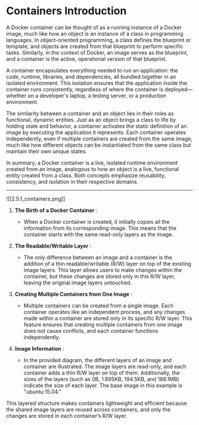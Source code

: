# Containers Introduction
A Docker container can be thought of as a running instance of a Docker image, much like how an object is an instance of a class in programming languages. In object-oriented programming, a class defines the blueprint or template, and objects are created from that blueprint to perform specific tasks. Similarly, in the context of Docker, an image serves as the blueprint, and a container is the active, operational version of that blueprint.

A container encapsulates everything needed to run an application: the code, runtime, libraries, and dependencies, all bundled together in an isolated environment. This isolation ensures that the application inside the container runs consistently, regardless of where the container is deployed—whether on a developer's laptop, a testing server, or a production environment.

The similarity between a container and an object lies in their roles as functional, dynamic entities. Just as an object brings a class to life by holding state and behavior, a container activates the static definition of an image by executing the application it represents. Each container operates independently, even if multiple containers are created from the same image, much like how different objects can be instantiated from the same class but maintain their own unique states.

In summary, a Docker container is a live, isolated runtime environment created from an image, analogous to how an object is a live, functional entity created from a class. Both concepts emphasize reusability, consistency, and isolation in their respective domains.

---

![[2.5.1_containers.png]]

1. **The Birth of a Docker Container** :
    
    - When a Docker container is created, it initially copies all the information from its corresponding image. This means that the container starts with the same read-only layers as the image.
2. **The Readable/Writable Layer** :
    
    - The only difference between an image and a container is the addition of a thin readable/writable (R/W) layer on top of the existing image layers. This layer allows users to make changes within the container, but these changes are stored only in this R/W layer, leaving the original image layers untouched.
3. **Creating Multiple Containers from One Image** :
    
    - Multiple containers can be created from a single image. Each container operates like an independent process, and any changes made within a container are stored only in its specific R/W layer. This feature ensures that creating multiple containers from one image does not cause conflicts, and each container functions independently.
4. **Image Information** :
    
    - In the provided diagram, the different layers of an image and container are illustrated. The image layers are read-only, and each container adds a thin R/W layer on top of them. Additionally, the sizes of the layers (such as 0B, 1.895KB, 194.5KB, and 188.1MB) indicate the size of each layer. The base image in this example is "ubuntu:15.04."

This layered structure makes containers lightweight and efficient because the shared image layers are reused across containers, and only the changes are stored in each container’s R/W layer.